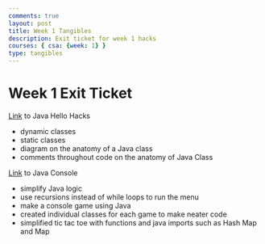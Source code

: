 ```yaml
---
comments: true
layout: post
title: Week 1 Tangibles
description: Exit ticket for week 1 hacks
courses: { csa: {week: 1} }
type: tangibles
---
```


# Week 1 Exit Ticket
[Link](https://vivianknee.github.io/VivianCSA//c4.0/2023/08/15/java-hello_IPYNB_2_.html) to Java Hello Hacks
- dynamic classes 
- static classes  
- diagram on the anatomy of a Java class  
- comments throughout code on the anatomy of Java Class  

[Link](https://vivianknee.github.io/VivianCSA//c3.1/c4.6/2023/08/23/java-console_games_IPYNB_2_.html) to Java Console
- simplify Java logic
- use recursions instead of while loops to run the menu
- make a console game using Java
- created individual classes for each game to make neater code
- simplified tic tac toe with functions and java imports such as Hash Map and Map

